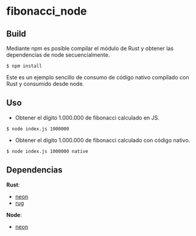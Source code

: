 # fibonacci_node

## Build
Mediante npm es posible compilar el módulo de Rust y obtener las dependencias de node secuencialmente.
```
$ npm install
```

Este es un ejemplo sencillo de consumo de código nativo compilado con Rust y consumido desde node. 

## Uso

* Obtener el dígito 1.000.000 de fibonacci calculado en JS.
``` 
$ node index.js 1000000 
```


* Obtener el dígito 1.000.000 de fibonacci calculado con código nativo.

```
$ node index.js 1000000 native 
```

## Dependencias

**Rust**:
* [neon](https://crates.io/crates/neon)
* [rug](https://crates.io/crates/rug)

**Node**:
* [neon](https://github.com/neon-bindings/neon)